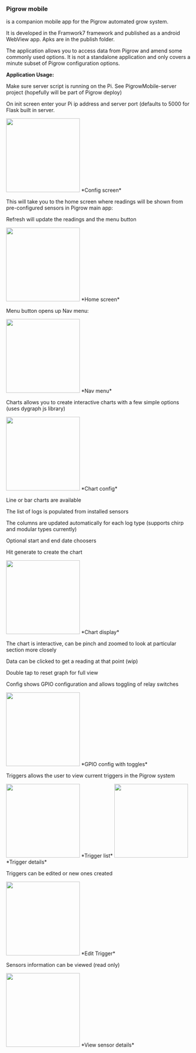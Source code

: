 ### **Pigrow mobile** 
is a companion mobile app for the Pigrow automated
grow system.

It is developed in the Framwork7 framework and published as a android
WebView app. Apks are in the publish folder.

The application allows you to access data from Pigrow and amend some
commonly used options. It is not a standalone application and only
covers a minute subset of Pigrow configuration options.

**Application Usage:**

Make sure server script is running on the Pi. See PigrowMobile-server
project (hopefully will be part of Pigrow deploy)

On init screen enter your Pi ip address and server port (defaults to
5000 for Flask built in server.

<img alt="" src="/../../blob/master/ReadME/enterdetails.jpg?raw=true" width="200">
*Config screen*

This will take you to the home screen where readings will be shown from
pre-configured sensors in Pigrow main app:

Refresh will update the readings and the menu button

<img alt="" src="/../../blob/master/ReadME/homescreen.jpg?raw=true" width="200">
*Home screen*

Menu button opens up Nav menu:

<img alt="" src="/../../blob/master/ReadME/sidemenu.jpg?raw=true" width="200">
*Nav menu*

Charts allows you to create interactive charts with a few simple options
(uses dygraph js library)

<img alt="" src="/../../blob/master/ReadME/chart%20options.jpg?raw=true" width="200">
*Chart config*

Line or bar charts are available

The list of logs is populated from installed sensors

The columns are updated automatically for each log type (supports chirp
and modular types currently)

Optional start and end date choosers

Hit generate to create the chart

<img alt="" src="/../../blob/master/ReadME/chartdisplay.jpg?raw=true" width="200">
*Chart display*

The chart is interactive, can be pinch and zoomed to look at particular
section more closely

Data can be clicked to get a reading at that point (wip)

Double tap to reset graph for full view

Config shows GPIO configuration and allows toggling of relay switches

<img alt="" src="/../../blob/master/ReadME/gpioconfig.jpg?raw=true" width="200">
*GPIO config with toggles*

Triggers allows the user to view current triggers in the Pigrow system

<img alt="" src="/../../blob/master/ReadME/triggerlist.jpg?raw=true" width="200">
*Trigger list*

<img alt="" src="/../../blob/master/ReadME/triggerview.jpg?raw=true" width="200">
*Trigger details*

Triggers can be edited or new ones created

<img alt="" src="/../../blob/master/ReadME/triggeredit.jpg?raw=true" width="200">
*Edit Trigger*

Sensors information can be viewed (read only)

<img alt="" src="/../../blob/master/ReadME/sensorview.jpg?raw=true" width="200">
*View sensor details*
